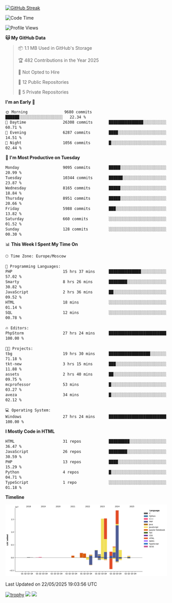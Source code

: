 [![GitHub Streak](https://github-readme-streak-stats.herokuapp.com/?user=yogik10)](https://git.io/streak-stats)
<!--START_SECTION:waka-->
![Code Time](http://img.shields.io/badge/Code%20Time-1%2C348%20hrs%2045%20mins-blue)

![Profile Views](http://img.shields.io/badge/Profile%20Views-0-blue)

**🐱 My GitHub Data** 

> 📦 1.1 MB Used in GitHub's Storage 
 > 
> 🏆 482 Contributions in the Year 2025
 > 
> 🚫 Not Opted to Hire
 > 
> 📜 12 Public Repositories 
 > 
> 🔑 5 Private Repositories 
 > 
**I'm an Early 🐤** 

```text
🌞 Morning                9680 commits        ██████░░░░░░░░░░░░░░░░░░░   22.34 % 
🌆 Daytime                26308 commits       ███████████████░░░░░░░░░░   60.71 % 
🌃 Evening                6287 commits        ████░░░░░░░░░░░░░░░░░░░░░   14.51 % 
🌙 Night                  1056 commits        █░░░░░░░░░░░░░░░░░░░░░░░░   02.44 % 
```
📅 **I'm Most Productive on Tuesday** 

```text
Monday                   9095 commits        █████░░░░░░░░░░░░░░░░░░░░   20.99 % 
Tuesday                  10344 commits       ██████░░░░░░░░░░░░░░░░░░░   23.87 % 
Wednesday                8165 commits        █████░░░░░░░░░░░░░░░░░░░░   18.84 % 
Thursday                 8951 commits        █████░░░░░░░░░░░░░░░░░░░░   20.66 % 
Friday                   5988 commits        ███░░░░░░░░░░░░░░░░░░░░░░   13.82 % 
Saturday                 660 commits         ░░░░░░░░░░░░░░░░░░░░░░░░░   01.52 % 
Sunday                   128 commits         ░░░░░░░░░░░░░░░░░░░░░░░░░   00.30 % 
```


📊 **This Week I Spent My Time On** 

```text
🕑︎ Time Zone: Europe/Moscow

💬 Programming Languages: 
PHP                      15 hrs 37 mins      ██████████████░░░░░░░░░░░   57.02 % 
Smarty                   8 hrs 26 mins       ████████░░░░░░░░░░░░░░░░░   30.82 % 
JavaScript               2 hrs 36 mins       ██░░░░░░░░░░░░░░░░░░░░░░░   09.52 % 
HTML                     18 mins             ░░░░░░░░░░░░░░░░░░░░░░░░░   01.14 % 
SQL                      12 mins             ░░░░░░░░░░░░░░░░░░░░░░░░░   00.78 % 

🔥 Editors: 
PhpStorm                 27 hrs 24 mins      █████████████████████████   100.00 % 

🐱‍💻 Projects: 
tbg                      19 hrs 30 mins      ██████████████████░░░░░░░   71.18 % 
tkt-new                  3 hrs 15 mins       ███░░░░░░░░░░░░░░░░░░░░░░   11.88 % 
assets                   2 hrs 40 mins       ██░░░░░░░░░░░░░░░░░░░░░░░   09.75 % 
mcprofessor              53 mins             █░░░░░░░░░░░░░░░░░░░░░░░░   03.27 % 
aveza                    34 mins             █░░░░░░░░░░░░░░░░░░░░░░░░   02.12 % 

💻 Operating System: 
Windows                  27 hrs 24 mins      █████████████████████████   100.00 % 
```

**I Mostly Code in HTML** 

```text
HTML                     31 repos            █████████░░░░░░░░░░░░░░░░   36.47 % 
JavaScript               26 repos            ████████░░░░░░░░░░░░░░░░░   30.59 % 
PHP                      13 repos            ████░░░░░░░░░░░░░░░░░░░░░   15.29 % 
Python                   4 repos             █░░░░░░░░░░░░░░░░░░░░░░░░   04.71 % 
TypeScript               1 repo              ░░░░░░░░░░░░░░░░░░░░░░░░░   01.18 % 
```



**Timeline**

![Lines of Code chart](https://raw.githubusercontent.com/Yogik10/Yogik10/main/assets/bar_graph.png)


 Last Updated on 22/05/2025 19:03:56 UTC
<!--END_SECTION:waka-->
[![trophy](https://github-profile-trophy.vercel.app/?username=yogik10)](https://github.com/ryo-ma/github-profile-trophy)
![](https://github-profile-summary-cards.vercel.app/api/cards/profile-details?username=yogik10&theme=solarized_dark)
![](https://github-profile-summary-cards.vercel.app/api/cards/most-commit-language?username=yogik10&theme=solarized_dark)


